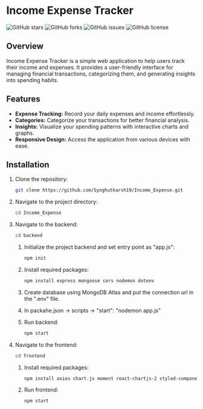 # Income Expense Tracker

![GitHub stars](https://img.shields.io/github/stars/Synghutkarsh19/Income_Expense?style=flat-square)
![GitHub forks](https://img.shields.io/github/forks/Synghutkarsh19/Income_Expense?style=flat-square)
![GitHub issues](https://img.shields.io/github/issues/Synghutkarsh19/Income_Expense?style=flat-square)
![GitHub license](https://img.shields.io/github/license/Synghutkarsh19/Income_Expense?style=flat-square)

## Overview

Income Expense Tracker is a simple web application to help users track their income and expenses. It provides a user-friendly interface for managing financial transactions, categorizing them, and generating insights into spending habits.

## Features

- **Expense Tracking:** Record your daily expenses and income effortlessly.
- **Categories:** Categorize your transactions for better financial analysis.
- **Insights:** Visualize your spending patterns with interactive charts and graphs.
- **Responsive Design:** Access the application from various devices with ease.

## Installation

1. Clone the repository:

   ```bash
   git clone https://github.com/Synghutkarsh19/Income_Expense.git
   ```
2. Navigate to the project directory:

   ```bash
   cd Income_Expense
   ```
3. Navigate to the backend:

   ```bash
   cd backend
   ```
   1. Initialize the project backend and set entry point as "app.js":

      ```bash
      npm init
      ```
   2. Install required packages:
      
      ```bash
      npm install express mongoose cors nodemon dotenv
      ```
   3. Create database using MongoDB Atlas and put the connection url in the ".env" file.
   4. In packahe.json -> scripts -> "start": "nodemon app.js"
   5. Run backend:

      ```bash
      npm start
      ```
4. Navigate to the frontend:
   ```bash
   cd frontend
   ```
   1. Install required packages:
      ```bash
      npm install axios chart.js moment react-chartjs-2 styled-components
      ```
   2. Run frontend:
      ```bash
      npm start
      ```

